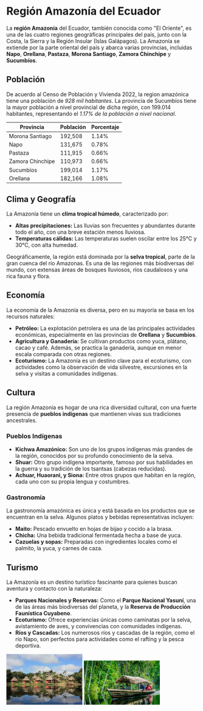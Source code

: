 # Región Amazonía del Ecuador

La **región Amazonía** del Ecuador, también conocida como "El Oriente", es una de las cuatro regiones geográficas principales del país, junto con la Costa, la Sierra y la Región Insular (Islas Galápagos). La Amazonía se extiende por la parte oriental del país y abarca varias provincias, incluidas **Napo**, **Orellana**, **Pastaza**, **Morona Santiago**, **Zamora Chinchipe** y **Sucumbíos**.

## Población

De acuerdo al Censo de Población y Vivienda 2022, la region amazónica tiene una población de *928 mil habitantes*. La provincia de Sucumbíos tiene la mayor población a nivel provincial de dicha región, con 199.014 habitantes, representando el *1.17% de la población a nivel nacional*. 

| Provincia           | Población | Porcentaje |
|---------------------|-----------|------------|
| Morona Santiago      | 192,508   | 1.14%      |
| Napo                 | 131,675   | 0.78%      |
| Pastaza              | 111,915   | 0.66%      |
| Zamora Chinchipe     | 110,973   | 0.66%      |
| Sucumbíos            | 199,014   | 1.17%      |
| Orellana             | 182,166   | 1.08%      |

## Clima y Geografía

La Amazonía tiene un **clima tropical húmedo**, caracterizado por:

- **Altas precipitaciones:** Las lluvias son frecuentes y abundantes durante todo el año, con una breve estación menos lluviosa.
- **Temperaturas cálidas:** Las temperaturas suelen oscilar entre los 25°C y 30°C, con alta humedad.

Geográficamente, la región está dominada por la **selva tropical**, parte de la gran cuenca del río Amazonas. Es una de las regiones más biodiversas del mundo, con extensas áreas de bosques lluviosos, ríos caudalosos y una rica fauna y flora.

## Economía

La economía de la Amazonía es diversa, pero en su mayoría se basa en los recursos naturales:

- **Petróleo:** La explotación petrolera es una de las principales actividades económicas, especialmente en las provincias de **Orellana** y **Sucumbíos**.
- **Agricultura y Ganadería:** Se cultivan productos como yuca, plátano, cacao y café. Además, se practica la ganadería, aunque en menor escala comparada con otras regiones.
- **Ecoturismo:** La Amazonía es un destino clave para el ecoturismo, con actividades como la observación de vida silvestre, excursiones en la selva y visitas a comunidades indígenas.

## Cultura

La región Amazonía es hogar de una rica diversidad cultural, con una fuerte presencia de **pueblos indígenas** que mantienen vivas sus tradiciones ancestrales.

### Pueblos Indígenas

- **Kichwa Amazónico:** Son uno de los grupos indígenas más grandes de la región, conocidos por su profundo conocimiento de la selva.
- **Shuar:** Otro grupo indígena importante, famoso por sus habilidades en la guerra y su tradición de los tsantsas (cabezas reducidas).
- **Achuar, Huaorani, y Siona:** Entre otros grupos que habitan en la región, cada uno con su propia lengua y costumbres.

### Gastronomía

La gastronomía amazónica es única y está basada en los productos que se encuentran en la selva. Algunos platos y bebidas representativas incluyen:

- **Maito:** Pescado envuelto en hojas de bijao y cocido a la brasa.
- **Chicha:** Una bebida tradicional fermentada hecha a base de yuca.
- **Cazuelas y sopas:** Preparadas con ingredientes locales como el palmito, la yuca, y carnes de caza.

## Turismo

La Amazonía es un destino turístico fascinante para quienes buscan aventura y contacto con la naturaleza:

- **Parques Nacionales y Reservas:** Como el **Parque Nacional Yasuní**, una de las áreas más biodiversas del planeta, y la **Reserva de Producción Faunística Cuyabeno**.
- **Ecoturismo:** Ofrece experiencias únicas como caminatas por la selva, avistamiento de aves, y convivencias con comunidades indígenas.
- **Ríos y Cascadas:** Los numerosos ríos y cascadas de la región, como el río Napo, son perfectos para actividades como el rafting y la pesca deportiva.

<img src="images/amazonia_ec.jpg" alt="Vista de zona turistica de la amazonia" width="200"/> <img src="images/amazonia_ec2.jpg" alt="Recorrido por los ríos de la amazonía" width="200"/>
